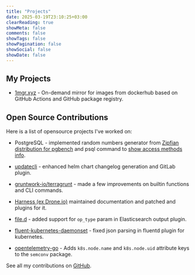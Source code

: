 ```yaml
---
title: "Projects"
date: 2025-03-19T23:10:25+03:00
clearReading: true
showMeta: false
comments: false
showTags: false
showPagination: false
showSocial: false
showDate: false
---
```


## My Projects

- [1mgr.xyz](https://1mgr.xyz) - On-demand mirror for images from dockerhub based on GitHub Actions and GitHub package registry.

## Open Source Contributions

Here is a list of opensource projects I've worked on:

- PostgreSQL - implemented random numbers generator from [Zipfian distribution for pgbench](https://commitfest.postgresql.org/16/1379/) and psql command to [show access methods info](https://commitfest.postgresql.org/22/1689/).

- [updatecli](https://github.com/pulls?q=is%3Amerged+is%3Apr+author%3Aalikhil+archived%3Afalse+user%3Aupdatecli) - enhanced helm chart changelog generation and GitLab plugin.

- [gruntwork-io/terragrunt](https://github.com/pulls?q=is%3Amerged+is%3Apr+author%3Aalikhil+archived%3Afalse+user%3Agruntwork-io+) - made a few improvements on builtin functions and CLI commands.

- [Harness (ex Drone.io)](https://github.com/pulls?q=is%3Amerged+is%3Apr+author%3Aalikhil+archived%3Afalse+user%3Aharness+user%3Adrone-plugins+user%3Adrone+user%3Aburrunan+) maintained documentation and patched and plugins for it.

- [file.d](https://github.com/ozontech/file.d/pull/146) - added support for `op_type` param in Elasticsearch output plugin.

- [fluent-kubernetes-daemonset](https://github.com/fluent/fluentd-kubernetes-daemonset/pull/328/files) - fixed json parsing in fluentd plugin for kubernetes.

- [opentelemetry-go](https://github.com/open-telemetry/opentelemetry-go/pull/1789) - Adds `k8s.node.name` and `k8s.node.uid` attribute keys to the `semconv` package.

See all my contributions on [GitHub](https://github.com/pulls?page=1&q=is%3Amerged+is%3Apr+author%3Aalikhil+archived%3Afalse+-user%3AKazanExpress+-user%3Aalikhil+-user%3ADayMarket).